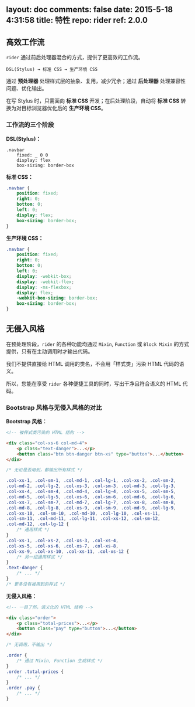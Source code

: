 layout: doc
comments: false
date: 2015-5-18 4:31:58
title: 特性
repo: rider
ref: 2.0.0
---

## 高效工作流

`rider` 通过前后处理器混合的方式，提供了更高效的工作流。

    DSL(Stylus) → 标准 CSS → 生产环境 CSS

通过 **预处理器** 处理样式层的抽象、复用，减少冗余；通过 **后处理器** 处理兼容性问题、优化输出。

在写 Stylus 时，只需面向 **标准 CSS** 开发；在后处理阶段，自动将 **标准 CSS** 转换为对目标浏览器优化后的 **生产环境 CSS**。

### 工作流的三个阶段

**DSL(Stylus)：**

```stylus
.navbar
    fixed: _ 0 0
    display: flex
    box-sizing: border-box
```

**标准 CSS：**

```css
.navbar {
    position: fixed;
    right: 0;
    bottom: 0;
    left: 0;
    display: flex;
    box-sizing: border-box;
}
```

**生产环境 CSS：**

```css
.navbar {
    position: fixed;
    right: 0;
    bottom: 0;
    left: 0;
    display: -webkit-box;
    display: -webkit-flex;
    display: -ms-flexbox;
    display: flex;
    -webkit-box-sizing: border-box;
    box-sizing: border-box;
}
```

## 无侵入风格

在预处理阶段，`rider` 的各种功能均通过 `Mixin`, `Function` 或 `Block Mixin` 的方式提供，只有在主动调用时才输出代码。

我们不提供直接给 HTML 调用的类名，不会用「样式类」污染 HTML 代码的语义。

所以，您能在享受 `rider` 各种便捷工具的同时，写出干净且符合语义的 HTML 代码。

### Bootstrap 风格与无侵入风格的对比

**Bootstrap 风格：**

```html
<!-- 被样式类污染的 HTML 结构 -->

<div class="col-xs-6 col-md-4">
    <p class="text-danger">...</p>
    <button class="btn btn-danger btn-xs" type="button">...</button>
</div>
```

```css
/* 无论是否用到，都输出所有样式 */

.col-xs-1, .col-sm-1, .col-md-1, .col-lg-1, .col-xs-2, .col-sm-2,
.col-md-2, .col-lg-2, .col-xs-3, .col-sm-3, .col-md-3, .col-lg-3,
.col-xs-4, .col-sm-4, .col-md-4, .col-lg-4, .col-xs-5, .col-sm-5,
.col-md-5, .col-lg-5, .col-xs-6, .col-sm-6, .col-md-6, .col-lg-6,
.col-xs-7, .col-sm-7, .col-md-7, .col-lg-7, .col-xs-8, .col-sm-8,
.col-md-8, .col-lg-8, .col-xs-9, .col-sm-9, .col-md-9, .col-lg-9,
.col-xs-10, .col-sm-10, .col-md-10, .col-lg-10, .col-xs-11,
.col-sm-11, .col-md-11, .col-lg-11, .col-xs-12, .col-sm-12,
.col-md-12, .col-lg-12 {
    /* 通用样式 */
}
.col-xs-1, .col-xs-2, .col-xs-3, .col-xs-4,
.col-xs-5, .col-xs-6, .col-xs-7, .col-xs-8,
.col-xs-9, .col-xs-10, .col-xs-11, .col-xs-12 {
    /* 另一组通用样式 */
}
.text-danger {
    /* ... */
}
/* 更多没有被用到的样式 */
```

**无侵入风格：**

```html
<!-- 一目了然，语义化的 HTML 结构 -->

<div class="order">
    <p class="total-prices">...</p>
    <button class="pay" type="button">...</button>
</div>
```

```css
/* 无调用，不输出 */

.order {
    /* 通过 Mixin, Function 生成样式 */
}
.order .total-prices {
    /* ... */
}
.order .pay {
    /* ... */
}
```